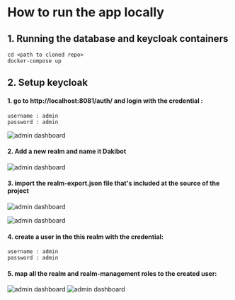 # How to run the app locally

## 1.  Running the database and keycloak containers

    cd <path to cloned repo>  
    docker-compose up  
    
## 2. Setup keycloak

#### 1. go to http://localhost:8081/auth/ and login with the credential :
    username : admin
    password : admin

![admin dashboard](https://imgur.com/djHTFNp.png)

#### 2. Add a new realm and name it Dakibot 
![admin dashboard](https://imgur.com/JY5MKqE.png)

#### 3. import the realm-export.json file that's included at the source of the  project
![admin dashboard](https://imgur.com/E1PZpWS.png)

![admin dashboard](https://imgur.com/TMDijb6.png)
#### 4. create a  user in the this realm with the credential:
    username : admin
    password : admin
#### 5. map all the realm and realm-management roles to the created user:
![admin dashboard](https://imgur.com/LRJoqm7.png)
![admin dashboard](https://imgur.com/CpNLkMl.png)




